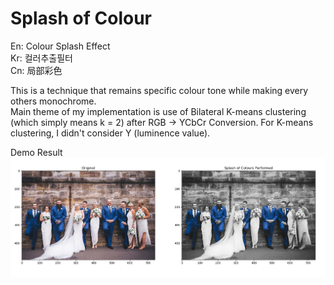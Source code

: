 # Splash of Colour  
En: Colour Splash Effect  
Kr: 컬러추출필터  
Cn: 局部彩色  

This is a technique that remains specific colour tone while making every others monochrome.  
Main theme of my implementation is use of Bilateral K-means clustering (which simply means k = 2) after RGB -> YCbCr Conversion. For K-means clustering, I didn't consider Y (luminence value).
  
Demo Result  
![SoC_Ex_1](https://github.com/koominsoo/Splash_of_Colour/blob/master/result/SoC_example.png)
